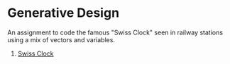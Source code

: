 # Generative Design

An assignment to code the famous "Swiss Clock" seen in railway stations using a mix of vectors and variables.

1. [Swiss Clock](clock/)
